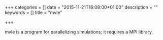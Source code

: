 +++
categories = []
date = "2015-11-21T16:08:00+01:00"
description = ""
keywords = []
title = "mvle"

+++

mvle is a program for parallelizing simulations; it requires a MPI library.